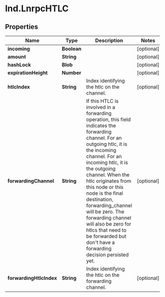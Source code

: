 # lnd.LnrpcHTLC

## Properties

Name | Type | Description | Notes
------------ | ------------- | ------------- | -------------
**incoming** | **Boolean** |  | [optional] 
**amount** | **String** |  | [optional] 
**hashLock** | **Blob** |  | [optional] 
**expirationHeight** | **Number** |  | [optional] 
**htlcIndex** | **String** | Index identifying the htlc on the channel. | [optional] 
**forwardingChannel** | **String** | If this HTLC is involved in a forwarding operation, this field indicates the forwarding channel. For an outgoing htlc, it is the incoming channel. For an incoming htlc, it is the outgoing channel. When the htlc originates from this node or this node is the final destination, forwarding_channel will be zero. The forwarding channel will also be zero for htlcs that need to be forwarded but don&#39;t have a forwarding decision persisted yet. | [optional] 
**forwardingHtlcIndex** | **String** | Index identifying the htlc on the forwarding channel. | [optional] 


